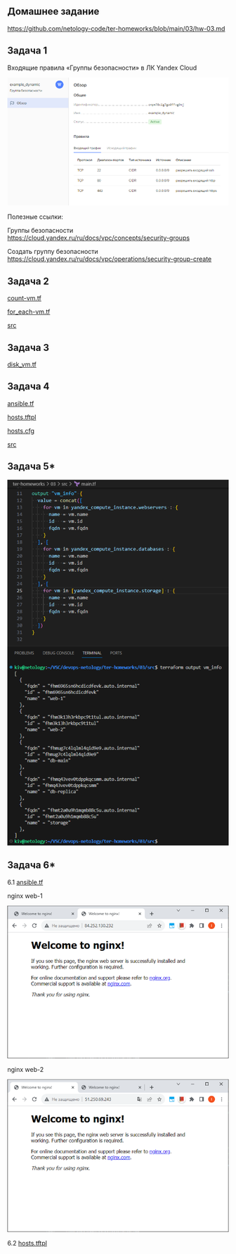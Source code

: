 ## Домашнее задание

https://github.com/netology-code/ter-homeworks/blob/main/03/hw-03.md

## Задача 1

Входящие правила «Группы безопасности» в ЛК Yandex Cloud

![image](png/policy_group.png)

Полезные ссылки:

Группы безопасности
https://cloud.yandex.ru/ru/docs/vpc/concepts/security-groups

Создать группу безопасности
https://cloud.yandex.ru/ru/docs/vpc/operations/security-group-create

## Задача 2

[count-vm.tf](src/count-vm.tf)

[for_each-vm.tf](src/for_each-vm.tf)

[src](src)

## Задача 3

[disk_vm.tf](src/disk_vm.tf)

## Задача 4

[ansible.tf](src/ansible.tf)

[hosts.tftpl](src/hosts.tftpl)

[hosts.cfg](src/hosts.cfg)

[src](src)

## Задача 5*

![image](png/05.png)

## Задача 6*

6.1  [ansible.tf](src/ansible.tf)

nginx web-1

![image](png/web-1.png)

nginx web-2

![image](png/web-2.png)

6.2  [hosts.tftpl](src/hosts.tftpl)
